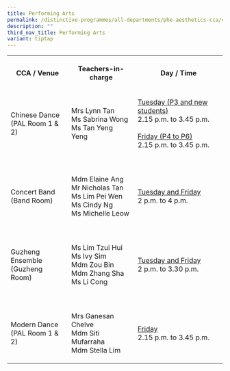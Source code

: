 ```yaml
---
title: Performing Arts
permalink: /distinctive-programmes/all-departments/phe-aesthetics-cca/cca/performing-arts/
description: ""
third_nav_title: Performing Arts
variant: tiptap
---
```

<table style="minWidth: 75px">
<colgroup>
<col>
<col>
<col>
</colgroup>
<tbody>
<tr>
<th rowspan="1" colspan="1">
<p>CCA / Venue</p>
</th>
<th rowspan="1" colspan="1">
<p>Teachers-in-charge</p>
</th>
<th rowspan="1" colspan="1">
<p>Day / Time</p>
</th>
</tr>
<tr>
<td rowspan="1" colspan="1">
<p>Chinese Dance
<br>(PAL Room 1 &amp; 2)
<br>
</p>
</td>
<td rowspan="1" colspan="1">
<p>Mrs Lynn Tan
<br>Ms Sabrina Wong
<br>Ms Tan Yeng Yeng</p>
</td>
<td rowspan="1" colspan="1">
<p><u>Tuesday (P3 and new students)<br></u>2.15 p.m. to 3.45 p.m.
<br>
<br><u>Friday (P4 to P6)<br></u>2.15 p.m. to 3.45 p.m.</p>
</td>
</tr>
<tr>
<td rowspan="1" colspan="3">
<p></p>
</td>
</tr>
<tr>
<td rowspan="1" colspan="1">
<p>Concert Band
<br>(Band Room)</p>
</td>
<td rowspan="1" colspan="1">
<p>Mdm Elaine Ang
<br>Mr Nicholas Tan
<br>Ms Lim Pei Wen
<br>Ms Cindy Ng
<br>Ms Michelle Leow</p>
</td>
<td rowspan="1" colspan="1">
<p><u>Tuesday and Friday</u> 
<br>2 p.m. to 4 p.m.</p>
</td>
</tr>
<tr>
<td rowspan="1" colspan="3">
<p></p>
</td>
</tr>
<tr>
<td rowspan="1" colspan="1">
<p>Guzheng Ensemble
<br>(Guzheng Room)</p>
</td>
<td rowspan="1" colspan="1">
<p>Ms Lim Tzui Hui
<br>Ms Ivy Sim
<br>Mdm Zou Bin
<br>Mdm Zhang Sha
<br>Ms Li Cong</p>
</td>
<td rowspan="1" colspan="1">
<p><u>Tuesday and Friday</u> 
<br>2 p.m. to 3.30 p.m.</p>
</td>
</tr>
<tr>
<td rowspan="1" colspan="3">
<p></p>
</td>
</tr>
<tr>
<td rowspan="1" colspan="1">
<p>Modern Dance
<br>(PAL Room 1 &amp; 2)</p>
</td>
<td rowspan="1" colspan="1">
<p>Mrs Ganesan Chelve
<br>Mdm Siti Mufarraha
<br>Mdm Stella Lim</p>
</td>
<td rowspan="1" colspan="1">
<p><u>Friday</u> 
<br>2.15 p.m. to 3.45 p.m.</p>
</td>
</tr>
</tbody>
</table>
<p></p>
